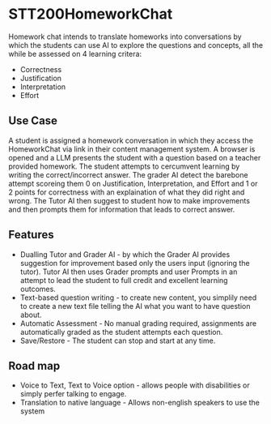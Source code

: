 # STT200HomeworkChat
Homework chat intends to translate homeworks into conversations by which the students can use AI to explore the questions and concepts, all the while be assessed on 4 learning critera:

 - Correctness
 - Justification
 - Interpretation
 - Effort

## Use Case
A student is assigned a homework conversation in which they access the HomeworkChat via link in their content management system. A browser is opened and a LLM presents the student with a question based on a teacher provided homework.  The student attempts to cercumvent learning by writing the correct/incorrect answer.  The grader AI detect the barebone attempt scoreing them 0 on Justification, Interpretation, and Effort and 1 or 2 points for correctness with an explaination of what they did right and wrong. The Tutor AI then suggest to student how to make improvements and then prompts them for information that leads to correct answer.

## Features
  - Dualling Tutor and Grader AI - by which the Grader AI provides suggestion for improvement based only the users input (ignoring the tutor). Tutor AI then uses Grader prompts and user Prompts in an attempt to lead the student to full credit and excellent learning outcomes. 
  - Text-based question writing - to create new content, you simplily need to create a new text file telling the AI what you want to have question about.
  - Automatic Assessment - No manual grading required, assignments are automatically graded as the student attempts each question.
  - Save/Restore - The student can stop and start at any time.

## Road map
  - Voice to Text, Text to Voice option - allows people with disabilities or simply perfer talking to engage.
  - Translation to native language - Allows non-english speakers to use the system
